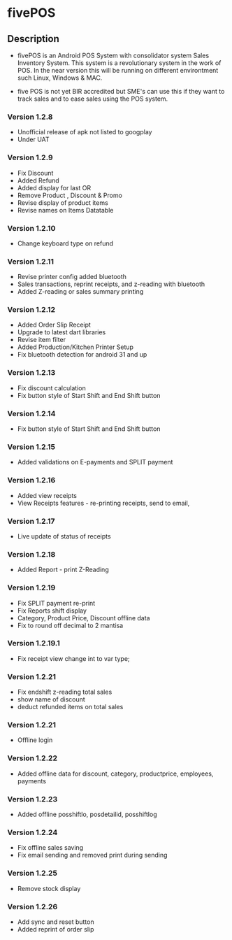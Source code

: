 # fivePOS

## Description

- fivePOS is an Android POS System with consolidator system Sales Inventory System. This system is a revolutionary system in the work of POS. In the near version this will be running on different environtment such Linux, Windows & MAC.

- five POS is not yet BIR accredited but SME's can use this if they want to track sales and to ease sales using the POS system.

### Version 1.2.8

- Unofficial release of apk not listed to googplay
- Under UAT

### Version 1.2.9

- Fix Discount
- Added Refund
- Added display for last OR
- Remove Product , Discount & Promo
- Revise display of product items
- Revise names on Items Datatable

### Version 1.2.10

- Change keyboard type on refund

### Version 1.2.11

- Revise printer config added bluetooth
- Sales transactions, reprint receipts, and z-reading with bluetooth
- Added Z-reading or sales summary printing

### Version 1.2.12

- Added Order Slip Receipt
- Upgrade to latest dart libraries
- Revise item filter
- Added Production/Kitchen Printer Setup
- Fix bluetooth detection for android 31 and up

### Version 1.2.13

- Fix discount calculation
- Fix button style of Start Shift and End Shift button

### Version 1.2.14

- Fix button style of Start Shift and End Shift button

### Version 1.2.15

- Added validations on E-payments and SPLIT payment

### Version 1.2.16

- Added view receipts
- View Receipts features - re-printing receipts, send to email,

### Version 1.2.17

- Live update of status of receipts

### Version 1.2.18

- Added Report - print Z-Reading

### Version 1.2.19

- Fix SPLIT payment re-print
- Fix Reports shift display
- Category, Product Price, Discount offline data
- Fix to round off decimal to 2 mantisa

### Version 1.2.19.1

- Fix receipt view change int to var type;

### Version 1.2.21

- Fix endshift z-reading total sales
- show name of discount
- deduct refunded items on total sales

### Version 1.2.21

- Offline login

### Version 1.2.22

- Added offline data for discount, category, productprice, employees, payments

### Version 1.2.23

- Added offline posshiftlo, posdetailid, posshiftlog

### Version 1.2.24

- Fix offline sales saving
- Fix email sending and removed print during sending

### Version 1.2.25

- Remove stock display

### Version 1.2.26

- Add sync and reset button
- Added reprint of order slip